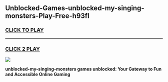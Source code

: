 
## Unblocked-Games-unblocked-my-singing-monsters-Play-Free-h93fl
<h3>
<a href="https://premium76.site?title=unblocked-my-singing-monsters&ref=23A">CLICK TO PLAY</a></h3>
<hr>

<h3>
<a href="https://premium76.site?title=unblocked-my-singing-monsters&ref=23A">CLICK 2 PLAY</a>
  
</h3>

<a href="https://premium76.site?title=unblocked-my-singing-monsters&ref=23A"><img src="https://clearcache.store/games.png"></a>


**unblocked-my-singing-monsters games unblocked: Your Gateway to Fun and Accessible Online Gaming**

